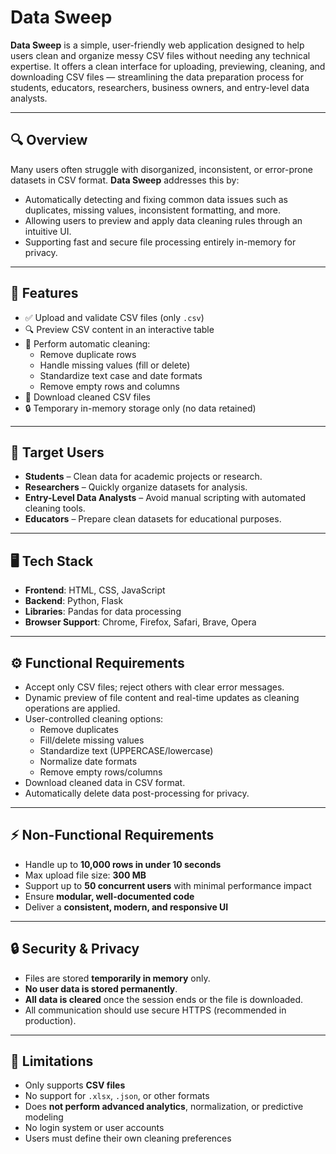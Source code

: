 # Data Sweep

**Data Sweep** is a simple, user-friendly web application designed to help users clean and organize messy CSV files without needing any technical expertise. It offers a clean interface for uploading, previewing, cleaning, and downloading CSV files — streamlining the data preparation process for students, educators, researchers, business owners, and entry-level data analysts.

---

## 🔍 Overview

Many users often struggle with disorganized, inconsistent, or error-prone datasets in CSV format. **Data Sweep** addresses this by:
- Automatically detecting and fixing common data issues such as duplicates, missing values, inconsistent formatting, and more.
- Allowing users to preview and apply data cleaning rules through an intuitive UI.
- Supporting fast and secure file processing entirely in-memory for privacy.

---

## 🎯 Features

- ✅ Upload and validate CSV files (only `.csv`)
- 🔍 Preview CSV content in an interactive table
- 🧹 Perform automatic cleaning:
  - Remove duplicate rows
  - Handle missing values (fill or delete)
  - Standardize text case and date formats
  - Remove empty rows and columns
- 💾 Download cleaned CSV files
- 🔒 Temporary in-memory storage only (no data retained)

---

## 👥 Target Users

- **Students** – Clean data for academic projects or research.
- **Researchers** – Quickly organize datasets for analysis.
- **Entry-Level Data Analysts** – Avoid manual scripting with automated cleaning tools.
- **Educators** – Prepare clean datasets for educational purposes.

---

## 🖥️ Tech Stack

- **Frontend**: HTML, CSS, JavaScript
- **Backend**: Python, Flask
- **Libraries**: Pandas for data processing
- **Browser Support**: Chrome, Firefox, Safari, Brave, Opera

---

## ⚙️ Functional Requirements

- Accept only CSV files; reject others with clear error messages.
- Dynamic preview of file content and real-time updates as cleaning operations are applied.
- User-controlled cleaning options:
  - Remove duplicates
  - Fill/delete missing values
  - Standardize text (UPPERCASE/lowercase)
  - Normalize date formats
  - Remove empty rows/columns
- Download cleaned data in CSV format.
- Automatically delete data post-processing for privacy.

---

## ⚡ Non-Functional Requirements

- Handle up to **10,000 rows in under 10 seconds**
- Max upload file size: **300 MB**
- Support up to **50 concurrent users** with minimal performance impact
- Ensure **modular, well-documented code**
- Deliver a **consistent, modern, and responsive UI**

---

## 🔒 Security & Privacy

- Files are stored **temporarily in memory** only.
- **No user data is stored permanently**.
- **All data is cleared** once the session ends or the file is downloaded.
- All communication should use secure HTTPS (recommended in production).

---

## 📌 Limitations

- Only supports **CSV files**
- No support for `.xlsx`, `.json`, or other formats
- Does **not perform advanced analytics**, normalization, or predictive modeling
- No login system or user accounts
- Users must define their own cleaning preferences

